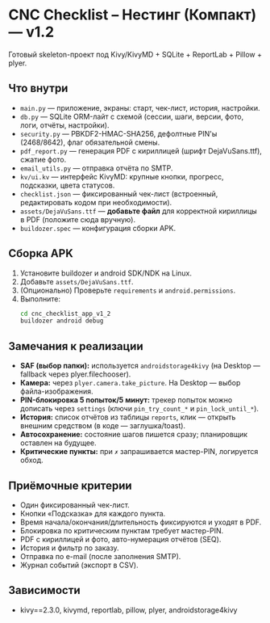 
# CNC Checklist – Нестинг (Компакт) — v1.2

Готовый skeleton-проект под Kivy/KivyMD + SQLite + ReportLab + Pillow + plyer.

## Что внутри

- `main.py` — приложение, экраны: старт, чек-лист, история, настройки.
- `db.py` — SQLite ORM-лайт с схемой (сессии, шаги, версии, фото, логи, отчёты, настройки).
- `security.py` — PBKDF2-HMAC-SHA256, дефолтные PIN'ы (2468/8642), флаг обязательной смены.
- `pdf_report.py` — генерация PDF с кириллицей (шрифт DejaVuSans.ttf), сжатие фото.
- `email_utils.py` — отправка отчёта по SMTP.
- `kv/ui.kv` — интерфейс KivyMD: крупные кнопки, прогресс, подсказки, цвета статусов.
- `checklist.json` — фиксированный чек-лист (встроенный, редактировать кодом при необходимости).
- `assets/DejaVuSans.ttf` — **добавьте файл** для корректной кириллицы в PDF (положите сюда вручную).
- `buildozer.spec` — конфигурация сборки APK.

## Сборка APK

1. Установите buildozer и android SDK/NDK на Linux.
2. Добавьте `assets/DejaVuSans.ttf`.
3. (Опционально) Проверьте `requirements` и `android.permissions`.
4. Выполните:
   ```bash
   cd cnc_checklist_app_v1_2
   buildozer android debug
   ```

## Замечания к реализации

- **SAF (выбор папки):** используется `androidstorage4kivy` (на Desktop — fallback через plyer.filechooser).
- **Камера:** через `plyer.camera.take_picture`. На Desktop — выбор файла-изображения.
- **PIN-блокировка 5 попыток/5 минут:** трекер попыток можно дописать через `settings` (ключи `pin_try_count_*` и `pin_lock_until_*`).
- **История:** список отчётов из таблицы `reports`, клик — открыть внешним средством (в коде — заглушка/toast).
- **Автосохранение:** состояние шагов пишется сразу; планировщик оставлен на будущее.
- **Критические пункты:** при `✗` запрашивается мастер-PIN, логируется обход.

## Приёмочные критерии

- Один фиксированный чек-лист.
- Кнопки «Подсказка» для каждого пункта.
- Время начала/окончания/длительность фиксируются и уходят в PDF.
- Блокировка по критическим пунктам требует мастер-PIN.
- PDF с кириллицей и фото, авто-нумерация отчётов (SEQ).
- История и фильтр по заказу.
- Отправка по e-mail (после заполнения SMTP).
- Журнал событий (экспорт в CSV).

## Зависимости

- kivy==2.3.0, kivymd, reportlab, pillow, plyer, androidstorage4kivy

